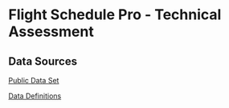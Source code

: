 # Flight Schedule Pro - Technical Assessment

## Data Sources
[Public Data Set](https://catalog.data.gov/dataset/consumer-airfare-report-table-7-fare-premiums-for-select-cities-with-more-than-20-passenge)

[Data Definitions](https://data.transportation.gov/Aviation/Consumer-Airfare-Report-Table-7-Fare-Premiums-for-/d6nc-s8v6/about_data)



